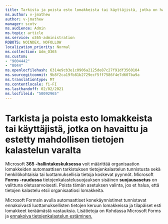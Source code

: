 ```yaml
---
title: Tarkista ja poista esto lomakkeista tai käyttäjistä, jotka on havaittu ja estetty mahdollisen tietojen kalastelun varalta
ms.author: v-jmathew
author: v-jmathew
manager: scotv
ms.audience: Admin
ms.topic: article
ms.service: o365-administration
ROBOTS: NOINDEX, NOFOLLOW
localization_priority: Normal
ms.collection: Adm_O365
ms.custom:
- "9004442"
- "8044"
ms.openlocfilehash: 6314e9cb3e1c0906a2125de87c27f91df3560104
ms.sourcegitcommit: 9b8f2ca19fb81b2729ecf5ff7586f4e7d607ba9a
ms.translationtype: MT
ms.contentlocale: fi-FI
ms.lasthandoff: 02/02/2021
ms.locfileid: "50092965"
---
```

# <a name="review-and-unblock-forms-or-users-detected-and-blocked-for-potential-phishing"></a>Tarkista ja poista esto lomakkeista tai käyttäjistä, jotka on havaittu ja estetty mahdollisen tietojen kalastelun varalta

Microsoft **365 -hallintakeskuksessa** voit määrittää organisaation lomakkeiden automaattisen tarkistuksen tietojenkalastelun tunnistusta sekä henkilökohtaisia tai luottamuksellisia tietoja koskevat pyynnöt. Microsoft **Forms -ruudussa** tietojenkalastelusuojauksen sisäinen **suojausasetus** on valittuna oletusarvoisesti.  Poista tämän asetuksen valinta, jos et halua, että tietojen kalastelu etsii organisaatiosi lomakkeita.

Microsoft Formsin avulla automaattiset konekäynnistimet tunnistavat ennakoivasti luottamuksellisten tietojen keruun lomakkeissa ja tilapäiset esti lomakkeet keräämästä vastauksia. Lisätietoja on Kohdassa Microsoft Forms ja [ennakoiva tietojenkalastelun estäminen.](https://support.microsoft.com/office/microsoft-forms-and-proactive-phishing-prevention-b3950a20-296d-4e8e-96f5-594ced998a90)
